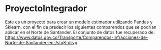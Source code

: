 # ProyectoIntegrador
Este es un proyecto para crear un modelo estimador utilizando Pandas y Sklearn, con el fin de predecir los siguientes comparendos que se podrían aplicar en el Norte de Santander. El conjunto de datos fue recuperado de: https://www.datos.gov.co/Transporte/Comparendos-Infracciones-de-Norte-de-Santander-en-/stq8-drvp
